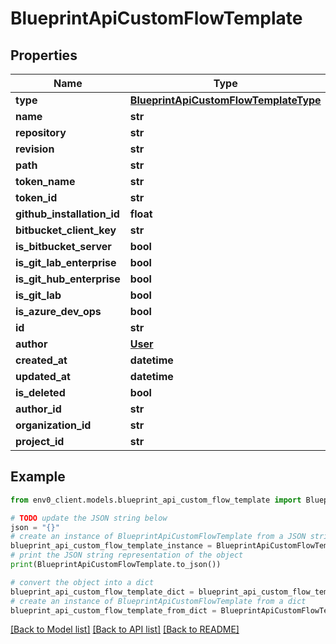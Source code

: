 # BlueprintApiCustomFlowTemplate


## Properties

Name | Type | Description | Notes
------------ | ------------- | ------------- | -------------
**type** | [**BlueprintApiCustomFlowTemplateType**](BlueprintApiCustomFlowTemplateType.md) |  | 
**name** | **str** |  | 
**repository** | **str** |  | 
**revision** | **str** |  | [optional] 
**path** | **str** |  | [optional] 
**token_name** | **str** |  | [optional] 
**token_id** | **str** |  | [optional] 
**github_installation_id** | **float** |  | [optional] 
**bitbucket_client_key** | **str** |  | [optional] 
**is_bitbucket_server** | **bool** |  | [optional] 
**is_git_lab_enterprise** | **bool** |  | [optional] 
**is_git_hub_enterprise** | **bool** |  | [optional] 
**is_git_lab** | **bool** |  | [optional] 
**is_azure_dev_ops** | **bool** |  | [optional] 
**id** | **str** |  | [optional] 
**author** | [**User**](User.md) |  | [optional] 
**created_at** | **datetime** |  | [optional] 
**updated_at** | **datetime** |  | [optional] 
**is_deleted** | **bool** |  | [optional] 
**author_id** | **str** |  | [optional] 
**organization_id** | **str** |  | 
**project_id** | **str** |  | [optional] 

## Example

```python
from env0_client.models.blueprint_api_custom_flow_template import BlueprintApiCustomFlowTemplate

# TODO update the JSON string below
json = "{}"
# create an instance of BlueprintApiCustomFlowTemplate from a JSON string
blueprint_api_custom_flow_template_instance = BlueprintApiCustomFlowTemplate.from_json(json)
# print the JSON string representation of the object
print(BlueprintApiCustomFlowTemplate.to_json())

# convert the object into a dict
blueprint_api_custom_flow_template_dict = blueprint_api_custom_flow_template_instance.to_dict()
# create an instance of BlueprintApiCustomFlowTemplate from a dict
blueprint_api_custom_flow_template_from_dict = BlueprintApiCustomFlowTemplate.from_dict(blueprint_api_custom_flow_template_dict)
```
[[Back to Model list]](../README.md#documentation-for-models) [[Back to API list]](../README.md#documentation-for-api-endpoints) [[Back to README]](../README.md)


